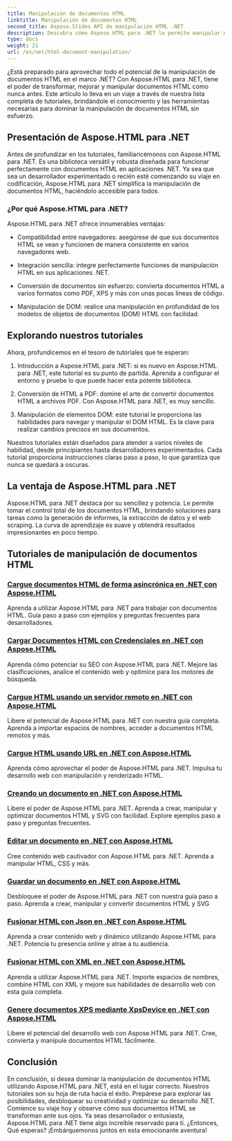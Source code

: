 ```yaml
---
title: Manipulación de documentos HTML
linktitle: Manipulación de documentos HTML
second_title: Aspose.Slides API de manipulación HTML .NET
description: Descubra cómo Aspose.HTML para .NET le permite manipular documentos HTML de manera eficiente. Explora tutoriales que te guiarán a través del proceso.
type: docs
weight: 21
url: /es/net/html-document-manipulation/
---
```


¿Está preparado para aprovechar todo el potencial de la manipulación de documentos HTML en el marco .NET? Con Aspose.HTML para .NET, tiene el poder de transformar, mejorar y manipular documentos HTML como nunca antes. Este artículo lo lleva en un viaje a través de nuestra lista completa de tutoriales, brindándole el conocimiento y las herramientas necesarias para dominar la manipulación de documentos HTML sin esfuerzo.

## Presentación de Aspose.HTML para .NET

Antes de profundizar en los tutoriales, familiaricémonos con Aspose.HTML para .NET. Es una biblioteca versátil y robusta diseñada para funcionar perfectamente con documentos HTML en aplicaciones .NET. Ya sea que sea un desarrollador experimentado o recién esté comenzando su viaje en codificación, Aspose.HTML para .NET simplifica la manipulación de documentos HTML, haciéndolo accesible para todos.

### ¿Por qué Aspose.HTML para .NET?

Aspose.HTML para .NET ofrece innumerables ventajas:

- Compatibilidad entre navegadores: asegúrese de que sus documentos HTML se vean y funcionen de manera consistente en varios navegadores web.

- Integración sencilla: integre perfectamente funciones de manipulación HTML en sus aplicaciones .NET.

- Conversión de documentos sin esfuerzo: convierta documentos HTML a varios formatos como PDF, XPS y más con unas pocas líneas de código.

- Manipulación de DOM: realice una manipulación en profundidad de los modelos de objetos de documentos (DOM) HTML con facilidad.

## Explorando nuestros tutoriales

Ahora, profundicemos en el tesoro de tutoriales que te esperan:

1. Introducción a Aspose.HTML para .NET: si es nuevo en Aspose.HTML para .NET, este tutorial es su punto de partida. Aprenda a configurar el entorno y pruebe lo que puede hacer esta potente biblioteca.

2. Conversión de HTML a PDF: domine el arte de convertir documentos HTML a archivos PDF. Con Aspose.HTML para .NET, es muy sencillo.

3. Manipulación de elementos DOM: este tutorial le proporciona las habilidades para navegar y manipular el DOM HTML. Es la clave para realizar cambios precisos en sus documentos.

Nuestros tutoriales están diseñados para atender a varios niveles de habilidad, desde principiantes hasta desarrolladores experimentados. Cada tutorial proporciona instrucciones claras paso a paso, lo que garantiza que nunca se quedará a oscuras.

## La ventaja de Aspose.HTML para .NET

Aspose.HTML para .NET destaca por su sencillez y potencia. Le permite tomar el control total de los documentos HTML, brindando soluciones para tareas como la generación de informes, la extracción de datos y el web scraping. La curva de aprendizaje es suave y obtendrá resultados impresionantes en poco tiempo.

## Tutoriales de manipulación de documentos HTML
### [Cargue documentos HTML de forma asincrónica en .NET con Aspose.HTML](./load-html-doc-asynchronously/)
Aprenda a utilizar Aspose.HTML para .NET para trabajar con documentos HTML. Guía paso a paso con ejemplos y preguntas frecuentes para desarrolladores.
### [Cargar Documentos HTML con Credenciales en .NET con Aspose.HTML](./load-html-doc-with-credentials/)
Aprenda cómo potenciar su SEO con Aspose.HTML para .NET. Mejore las clasificaciones, analice el contenido web y optimice para los motores de búsqueda.
### [Cargue HTML usando un servidor remoto en .NET con Aspose.HTML](./load-html-using-remote-server/)
Libere el potencial de Aspose.HTML para .NET con nuestra guía completa. Aprenda a importar espacios de nombres, acceder a documentos HTML remotos y más.
### [Cargue HTML usando URL en .NET con Aspose.HTML](./load-html-using-url/)
Aprenda cómo aprovechar el poder de Aspose.HTML para .NET. Impulsa tu desarrollo web con manipulación y renderizado HTML.
### [Creando un documento en .NET con Aspose.HTML](./creating-a-document/)
Libere el poder de Aspose.HTML para .NET. Aprenda a crear, manipular y optimizar documentos HTML y SVG con facilidad. Explore ejemplos paso a paso y preguntas frecuentes.
### [Editar un documento en .NET con Aspose.HTML](./editing-a-document/)
Cree contenido web cautivador con Aspose.HTML para .NET. Aprenda a manipular HTML, CSS y más.
### [Guardar un documento en .NET con Aspose.HTML](./saving-a-document/)
Desbloquee el poder de Aspose.HTML para .NET con nuestra guía paso a paso. Aprenda a crear, manipular y convertir documentos HTML y SVG
### [Fusionar HTML con Json en .NET con Aspose.HTML](./merge-html-with-json/)
Aprenda a crear contenido web y dinámico utilizando Aspose.HTML para .NET. Potencia tu presencia online y atrae a tu audiencia.
### [Fusionar HTML con XML en .NET con Aspose.HTML](./merge-html-with-xml/)
Aprenda a utilizar Aspose.HTML para .NET. Importe espacios de nombres, combine HTML con XML y mejore sus habilidades de desarrollo web con esta guía completa.
### [Genere documentos XPS mediante XpsDevice en .NET con Aspose.HTML](./generate-xps-documents-by-xpsdevice/)
Libere el potencial del desarrollo web con Aspose.HTML para .NET. Cree, convierta y manipule documentos HTML fácilmente.

## Conclusión

En conclusión, si desea dominar la manipulación de documentos HTML utilizando Aspose.HTML para .NET, está en el lugar correcto. Nuestros tutoriales son su hoja de ruta hacia el éxito. Prepárese para explorar las posibilidades, desbloquear su creatividad y optimizar su desarrollo .NET. Comience su viaje hoy y observe cómo sus documentos HTML se transforman ante sus ojos. Ya seas desarrollador o entusiasta, Aspose.HTML para .NET tiene algo increíble reservado para ti. ¿Entonces, Qué esperas? ¡Embárquemonos juntos en esta emocionante aventura!